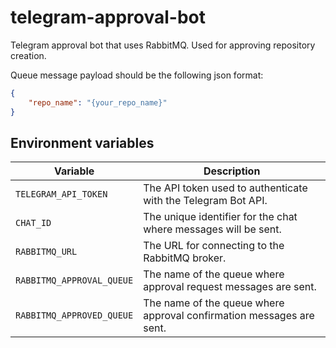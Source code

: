 # telegram-approval-bot
Telegram approval bot that uses RabbitMQ. Used for approving repository creation.

Queue message payload should be the following json format:
```json
{
    "repo_name": "{your_repo_name}"
}
```

## Environment variables
| Variable                     | Description                                                          |
|------------------------------|----------------------------------------------------------------------|
| `TELEGRAM_API_TOKEN`         | The API token used to authenticate with the Telegram Bot API.        |
| `CHAT_ID`                    | The unique identifier for the chat where messages will be sent.      |
| `RABBITMQ_URL`               | The URL for connecting to the RabbitMQ broker.                       |
| `RABBITMQ_APPROVAL_QUEUE`    | The name of the queue where approval request messages are sent.      |
| `RABBITMQ_APPROVED_QUEUE`    | The name of the queue where approval confirmation messages are sent. |
